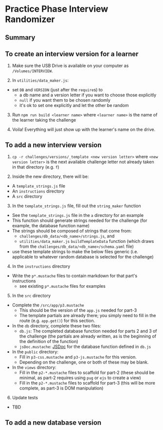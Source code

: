 # Practice Phase Interview Randomizer

## Summary

## To create an interview version for a learner

1. Make sure the USB Drive is available on your computer as `/Volumes/INTERVIEW`.

2. In `utilities/data_maker.js`:
  - set `DB` and `VERSION` (just after the `require`s) to 
    - a db name and a version letter if you want to choose those explicitly
    - `null` if you want them to be chosen randomly
    - it's ok to set one explicitly and let the other be random

3. Run 
  `npm run build <learner name>` where `<learner name>` is the name of the learner taking the challenge

4. Voila! Everything will just show up with the learner's name on the drive. 

## To add a new interview version

1. `cp -r challenges/versions/_template <new version letter>` where `<new version letter>` is the next available challenge letter not already taken in that directory (e.g. `f`)

2. Inside the new directory, there will be:
  - A `template_strings.js` file
  - An `instructions` directory
  - A `src` directory

3. In the `template_strings.js` file, fill out the `string_maker` function
  - See the `template_strings.js` file in the `a` directory for an example
  - This function should generate strings needed for the challenge (for example, the database function name)
  - The strings should be composed of strings that come from: 
    - `challenges/db_data/<db_name>/strings.js`, and
    - `utilities/data_maker.js` `buildTemplateData` function (which draws from the `challenges/db_data/<db_name>/schema.yaml` file)
  - use these template strings to make the below files generic (i.e. applicable to whatever random database is selected for the challenge)

4. In the `instructions` directory
  - Write the `p*.mustache` files to contain markdown for that part's instructions
    - see existing `p*.mustache` files for examples

5. In the `src` directory
  - Complete the `/src/app/p3.mustache`
    - This should be the version of the `app.js` needed for part-3
    - The template partials are already there; you simply need to fill in the route (e.g. `app.get()`) for this section.
  - In the `db` directory, complete these two files:
    - `db.js`: The completed database function needed for parts 2 and 3 of the challenge (the partials are already written, as is the beginning of the definition of the function)
    - `jsDoc.mustache`: [JSDoc](http://usejsdoc.org/about-getting-started.html#adding-documentation-comments-to-your-code) for the database function defined in `db.js`
  - In the `public` directory:
    - Fill in `p3-css.mustache` and `p3-js.mustache` for this version. 
    - Depending on the challenge, one or both of these may be blank.
  - In the `views` directory:
    - Fill in the `p2-*.mustache` files to scaffold for part-2 (these should be minimal, as part-2 requires using `pug` or `ejs` to create a view)
    - Fill in the `p2-*.mustache` files to scaffold for part-3 (this will be more complete, as part-3 is DOM manipulation)

6. Update tests
  - TBD

## To add a new database version
